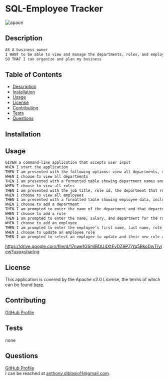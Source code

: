 # SQL-Employee Tracker
![apace](https://img.shields.io/badge/license-Apache%20License%202.0-blue)
## Description
```md
AS A business owner
I WANT to be able to view and manage the departments, roles, and employees in my company
SO THAT I can organize and plan my business
```
## Table of Contents
* [Description](#description)
* [Installation](#installation)
* [Usage](#usage)
* [License](#license)
* [Contributing](#contributing)
* [Tests](#tests)
* [Questions](#questions)
## Installation

## Usage
```md
GIVEN a command-line application that accepts user input
WHEN I start the application
THEN I am presented with the following options: view all departments, view all roles, view all employees, add a department, add a role, add an employee, and update an employee role
WHEN I choose to view all departments
THEN I am presented with a formatted table showing department names and department ids
WHEN I choose to view all roles
THEN I am presented with the job title, role id, the department that role belongs to, and the salary for that role
WHEN I choose to view all employees
THEN I am presented with a formatted table showing employee data, including employee ids, first names, last names, job titles, departments, salaries, and managers that the employees report to
WHEN I choose to add a department
THEN I am prompted to enter the name of the department and that department is added to the database
WHEN I choose to add a role
THEN I am prompted to enter the name, salary, and department for the role and that role is added to the database
WHEN I choose to add an employee
THEN I am prompted to enter the employee’s first name, last name, role, and manager, and that employee is added to the database
WHEN I choose to update an employee role
THEN I am prompted to select an employee to update and their new role and this information is updated in the database 
```
https://drive.google.com/file/d/17nwe1GSmlBDU4XtEvDZ9PZjYq5BkoDwT/view?usp=sharing

## License

This application is covered by the Apache v2.0 License, the terms of which can be found [here](https://www.apache.org/licenses/LICENSE-2.0.txt).
    
## Contributing
[GitHub Profile](https://github.com/AnthonyDiBlasio/)
## Tests
none
## Questions
[GitHub Profile](https://github.com/AnthonyDiBlasio/)  
I can be reached at anthony.diblasio11@gmail.com.

